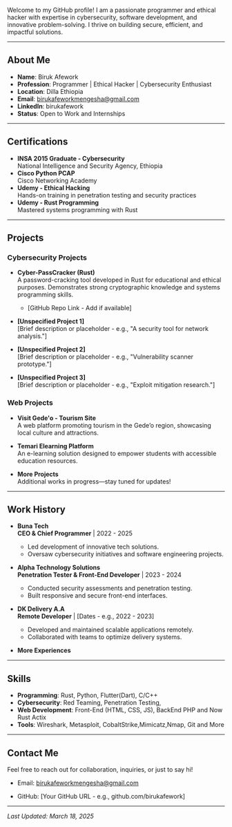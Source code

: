 

Welcome to my GitHub profile! I am a passionate programmer and ethical hacker with expertise in cybersecurity, software development, and innovative problem-solving. I thrive on building secure, efficient, and impactful solutions.

---

## About Me
- **Name**: Biruk Afework  
- **Profession**: Programmer | Ethical Hacker | Cybersecurity Enthusiast  
- **Location**: Dilla Ethiopia  
- **Email**: birukafeworkmengesha@gmail.com  
- **LinkedIn**: birukafework
- **Status**: Open to Work and Internships  

---

## Certifications
- **INSA 2015 Graduate - Cybersecurity**  
  National Intelligence and Security Agency, Ethiopia  
- **Cisco Python PCAP**  
  Cisco Networking Academy  
- **Udemy - Ethical Hacking**  
  Hands-on training in penetration testing and security practices  
- **Udemy - Rust Programming**  
  Mastered systems programming with Rust  

---

## Projects

### Cybersecurity Projects
- **Cyber-PassCracker (Rust)**  
  A password-cracking tool developed in Rust for educational and ethical purposes. Demonstrates strong cryptographic knowledge and systems programming skills.  
  - [GitHub Repo Link - Add if available]  

- **[Unspecified Project 1]**  
  [Brief description or placeholder - e.g., "A security tool for network analysis."]  

- **[Unspecified Project 2]**  
  [Brief description or placeholder - e.g., "Vulnerability scanner prototype."]  

- **[Unspecified Project 3]**  
  [Brief description or placeholder - e.g., "Exploit mitigation research."]  

### Web Projects
- **Visit Gede'o - Tourism Site**  
  A web platform promoting tourism in the Gede’o region, showcasing local culture and attractions.  


- **Temari Elearning Platform**  
  An e-learning solution designed to empower students with accessible education resources.  
 

- **More Projects**  
  Additional works in progress—stay tuned for updates!  

---

## Work History
- **Buna Tech**  
  **CEO & Chief Programmer** | 2022 - 2025  
  - Led development of innovative tech solutions.  
  - Oversaw cybersecurity initiatives and software engineering projects.  

- **Alpha Technology Solutions**  
  **Penetration Tester & Front-End Developer** | 2023 - 2024  
  - Conducted security assessments and penetration testing.  
  - Built responsive and secure front-end interfaces.  

- **DK Delivery A.A**  
  **Remote Developer** | [Dates - e.g., 2022 - 2023]  
  - Developed and maintained scalable applications remotely.  
  - Collaborated with teams to optimize delivery systems.  

- **More Experiences**  


---

## Skills
- **Programming**: Rust, Python, Flutter(Dart), C/C++ 
- **Cybersecurity**: Red Teaming, Penetration Testing,  
- **Web Development**: Front-End (HTML, CSS, JS), BackEnd PHP and Now Rust Actix
- **Tools**: Wireshark, Metasploit, CobaltStrike,Mimicatz,Nmap, Git and More 

---

## Contact Me
Feel free to reach out for collaboration, inquiries, or just to say hi!  
- Email: birukafeworkmengesha@gmail.com

- GitHub: [Your GitHub URL - e.g., github.com/birukafework]  

---

*Last Updated: March 18, 2025*

